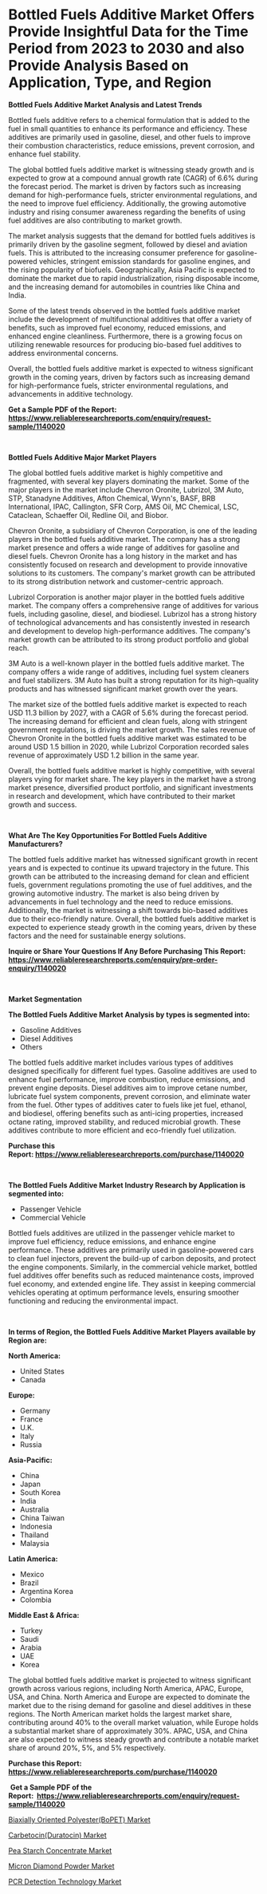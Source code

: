<p><h1>Bottled Fuels Additive Market Offers Provide Insightful Data for the Time Period from 2023 to 2030 and also Provide Analysis Based on Application, Type, and Region</h1></p><p><strong>Bottled Fuels Additive Market Analysis and Latest Trends</strong></p>
<p><p>Bottled fuels additive refers to a chemical formulation that is added to the fuel in small quantities to enhance its performance and efficiency. These additives are primarily used in gasoline, diesel, and other fuels to improve their combustion characteristics, reduce emissions, prevent corrosion, and enhance fuel stability.</p><p>The global bottled fuels additive market is witnessing steady growth and is expected to grow at a compound annual growth rate (CAGR) of 6.6% during the forecast period. The market is driven by factors such as increasing demand for high-performance fuels, stricter environmental regulations, and the need to improve fuel efficiency. Additionally, the growing automotive industry and rising consumer awareness regarding the benefits of using fuel additives are also contributing to market growth.</p><p>The market analysis suggests that the demand for bottled fuels additives is primarily driven by the gasoline segment, followed by diesel and aviation fuels. This is attributed to the increasing consumer preference for gasoline-powered vehicles, stringent emission standards for gasoline engines, and the rising popularity of biofuels. Geographically, Asia Pacific is expected to dominate the market due to rapid industrialization, rising disposable income, and the increasing demand for automobiles in countries like China and India.</p><p>Some of the latest trends observed in the bottled fuels additive market include the development of multifunctional additives that offer a variety of benefits, such as improved fuel economy, reduced emissions, and enhanced engine cleanliness. Furthermore, there is a growing focus on utilizing renewable resources for producing bio-based fuel additives to address environmental concerns.</p><p>Overall, the bottled fuels additive market is expected to witness significant growth in the coming years, driven by factors such as increasing demand for high-performance fuels, stricter environmental regulations, and advancements in additive technology.</p></p>
<p><strong>Get a Sample PDF of the Report:&nbsp; <a href="https://www.reliableresearchreports.com/enquiry/request-sample/1140020">https://www.reliableresearchreports.com/enquiry/request-sample/1140020</a></strong></p>
<p>&nbsp;</p>
<p><strong>Bottled Fuels Additive Major Market Players</strong></p>
<p><p>The global bottled fuels additive market is highly competitive and fragmented, with several key players dominating the market. Some of the major players in the market include Chevron Oronite, Lubrizol, 3M Auto, STP, Stanadyne Additives, Afton Chemical, Wynn's, BASF, BRB International, IPAC, Callington, SFR Corp, AMS Oil, MC Chemical, LSC, Cataclean, Schaeffer Oil, Redline Oil, and Biobor.</p><p>Chevron Oronite, a subsidiary of Chevron Corporation, is one of the leading players in the bottled fuels additive market. The company has a strong market presence and offers a wide range of additives for gasoline and diesel fuels. Chevron Oronite has a long history in the market and has consistently focused on research and development to provide innovative solutions to its customers. The company's market growth can be attributed to its strong distribution network and customer-centric approach.</p><p>Lubrizol Corporation is another major player in the bottled fuels additive market. The company offers a comprehensive range of additives for various fuels, including gasoline, diesel, and biodiesel. Lubrizol has a strong history of technological advancements and has consistently invested in research and development to develop high-performance additives. The company's market growth can be attributed to its strong product portfolio and global reach.</p><p>3M Auto is a well-known player in the bottled fuels additive market. The company offers a wide range of additives, including fuel system cleaners and fuel stabilizers. 3M Auto has built a strong reputation for its high-quality products and has witnessed significant market growth over the years.</p><p>The market size of the bottled fuels additive market is expected to reach USD 11.3 billion by 2027, with a CAGR of 5.6% during the forecast period. The increasing demand for efficient and clean fuels, along with stringent government regulations, is driving the market growth. The sales revenue of Chevron Oronite in the bottled fuels additive market was estimated to be around USD 1.5 billion in 2020, while Lubrizol Corporation recorded sales revenue of approximately USD 1.2 billion in the same year.</p><p>Overall, the bottled fuels additive market is highly competitive, with several players vying for market share. The key players in the market have a strong market presence, diversified product portfolio, and significant investments in research and development, which have contributed to their market growth and success.</p></p>
<p>&nbsp;</p>
<p><strong>What Are The Key Opportunities For Bottled Fuels Additive Manufacturers?</strong></p>
<p><p>The bottled fuels additive market has witnessed significant growth in recent years and is expected to continue its upward trajectory in the future. This growth can be attributed to the increasing demand for clean and efficient fuels, government regulations promoting the use of fuel additives, and the growing automotive industry. The market is also being driven by advancements in fuel technology and the need to reduce emissions. Additionally, the market is witnessing a shift towards bio-based additives due to their eco-friendly nature. Overall, the bottled fuels additive market is expected to experience steady growth in the coming years, driven by these factors and the need for sustainable energy solutions.</p></p>
<p><strong>Inquire or Share Your Questions If Any Before Purchasing This Report: <a href="https://www.reliableresearchreports.com/enquiry/pre-order-enquiry/1140020">https://www.reliableresearchreports.com/enquiry/pre-order-enquiry/1140020</a></strong></p>
<p>&nbsp;</p>
<p><strong>Market Segmentation</strong></p>
<p><strong>The Bottled Fuels Additive Market Analysis by types is segmented into:</strong></p>
<p><ul><li>Gasoline Additives</li><li>Diesel Additives</li><li>Others</li></ul></p>
<p><p>The bottled fuels additive market includes various types of additives designed specifically for different fuel types. Gasoline additives are used to enhance fuel performance, improve combustion, reduce emissions, and prevent engine deposits. Diesel additives aim to improve cetane number, lubricate fuel system components, prevent corrosion, and eliminate water from the fuel. Other types of additives cater to fuels like jet fuel, ethanol, and biodiesel, offering benefits such as anti-icing properties, increased octane rating, improved stability, and reduced microbial growth. These additives contribute to more efficient and eco-friendly fuel utilization.</p></p>
<p><strong>Purchase this Report:&nbsp;<a href="https://www.reliableresearchreports.com/purchase/1140020">https://www.reliableresearchreports.com/purchase/1140020</a></strong></p>
<p>&nbsp;</p>
<p><strong>The Bottled Fuels Additive Market Industry Research by Application is segmented into:</strong></p>
<p><ul><li>Passenger Vehicle</li><li>Commercial Vehicle</li></ul></p>
<p><p>Bottled fuels additives are utilized in the passenger vehicle market to improve fuel efficiency, reduce emissions, and enhance engine performance. These additives are primarily used in gasoline-powered cars to clean fuel injectors, prevent the build-up of carbon deposits, and protect the engine components. Similarly, in the commercial vehicle market, bottled fuel additives offer benefits such as reduced maintenance costs, improved fuel economy, and extended engine life. They assist in keeping commercial vehicles operating at optimum performance levels, ensuring smoother functioning and reducing the environmental impact.</p></p>
<p>&nbsp;</p>
<p><strong>In terms of Region, the Bottled Fuels Additive Market Players available by Region are:</strong></p>
<p>
    <p> <strong> North America: </strong>
        <ul>
            <li>United States</li>
            <li>Canada</li>
        </ul>
        </p> 
    <p> <strong> Europe: </strong>
        <ul>
            <li>Germany</li>
            <li>France</li>
            <li>U.K.</li>
            <li>Italy</li>
            <li>Russia</li>
        </ul>
        </p> 
    <p> <strong> Asia-Pacific: </strong>
        <ul>
            <li>China</li>
            <li>Japan</li>
            <li>South Korea</li>
            <li>India</li>
            <li>Australia</li>
            <li>China Taiwan</li>
            <li>Indonesia</li>
            <li>Thailand</li>
            <li>Malaysia</li>
        </ul>
        </p> 
    <p> <strong> Latin America: </strong>
        <ul>
            <li>Mexico</li>
            <li>Brazil</li>
            <li>Argentina Korea</li>
            <li>Colombia</li>
        </ul>
        </p> 
    <p> <strong> Middle East & Africa: </strong>
        <ul>
            <li>Turkey</li>
            <li>Saudi</li>
            <li>Arabia</li>
            <li>UAE</li>
            <li>Korea</li>
        </ul>
    </p>
    </p>
<p><p>The global bottled fuels additive market is projected to witness significant growth across various regions, including North America, APAC, Europe, USA, and China. North America and Europe are expected to dominate the market due to the rising demand for gasoline and diesel additives in these regions. The North American market holds the largest market share, contributing around 40% to the overall market valuation, while Europe holds a substantial market share of approximately 30%. APAC, USA, and China are also expected to witness steady growth and contribute a notable market share of around 20%, 5%, and 5% respectively.</p></p>
<p><strong>Purchase this Report: <a href="https://www.reliableresearchreports.com/purchase/1140020">https://www.reliableresearchreports.com/purchase/1140020</a></strong></p>
<p>&nbsp;<strong>Get a Sample PDF of the Report:&nbsp;&nbsp;<a href="https://www.reliableresearchreports.com/enquiry/request-sample/1140020">https://www.reliableresearchreports.com/enquiry/request-sample/1140020</a></strong></p>
<p><strong></strong></p>
<p><p><a href="https://www.linkedin.com/pulse/biaxially-oriented-polyesterbopet-market-size-2023-2030/">Biaxially Oriented Polyester(BoPET) Market</a></p><p><a href="https://github.com/GroverBarry/Market-Research-Report-List-2/blob/main/carbetocinduratocin-market.md">Carbetocin(Duratocin) Market</a></p><p><a href="https://medium.com/@mhdhonirp23/pea-starch-concentrate-market-analysis-and-sze-forecasted-for-period-from-2023-to-2030-017c4c44f828">Pea Starch Concentrate Market</a></p><p><a href="https://medium.com/@devidwarnerrp23/decoding-micron-diamond-powder-market-metrics-market-share-trends-and-growth-patterns-cc2baf316567">Micron Diamond Powder Market</a></p><p><a href="https://www.linkedin.com/pulse/decoding-pcr-detection-technology-market-deep-dive-latest/">PCR Detection Technology Market</a></p></p>